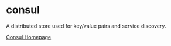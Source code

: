 # consul

A distributed store used for key/value pairs and service discovery.

[Consul Homepage](https://consul.io/)
